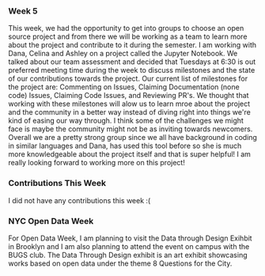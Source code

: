 
### Week 5
This week, we had the opportunity to get into groups to choose an open source project and from there we will be working as a team to learn more about the project and contribute to it during the semester. I am working with Dana, Celina and Ashley on a project called the Jupyter Notebook. We talked about our team assessment and decided that Tuesdays at 6:30 is out preferred meeting time during the week to discuss milestones and the state of our contributions towards the project. Our current list of milestones for the project are: Commenting on Issues, Claiming Documentation (none code) Issues, Claiming Code Issues, and Reviewing PR's. We thought that working with these milestones will alow us to learn mroe about the project and the community in a better way instead of diving right into things we're kind of easing our way through. I think some of the challenges we might face is maybe the community might not be as inviting towards newcomers. Overall we are a pretty strong group since we all have background in coding in similar languages and Dana, has used this tool before so she is much more knowledgeable about the project itself and that is super helpful! I am really looking forward to working more on this project! 

### Contributions This Week
I did not have any contributions this week :( 

### NYC Open Data Week
For Open Data Week, I am planning to visit the Data through Design Exihbit in Brooklyn and I am also planning to attend the event on campus with the BUGS club. The Data Through Design exhibit is an art exhibit showcasing works based on open data under the theme 8 Questions for the City. 
